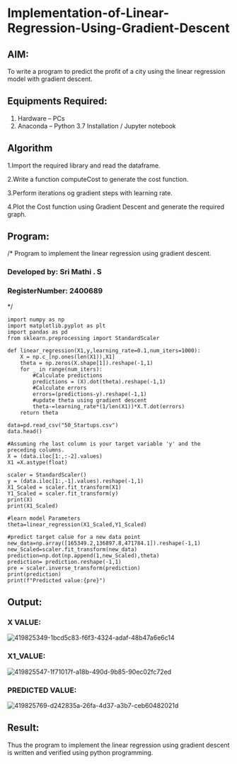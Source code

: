 # Implementation-of-Linear-Regression-Using-Gradient-Descent

## AIM:
To write a program to predict the profit of a city using the linear regression model with gradient descent.

## Equipments Required:
1. Hardware – PCs
2. Anaconda – Python 3.7 Installation / Jupyter notebook

## Algorithm
1.Import the required library and read the dataframe.

2.Write a function computeCost to generate the cost function.

3.Perform iterations og gradient steps with learning rate.

4.Plot the Cost function using Gradient Descent and generate the required graph.

## Program:

/*
Program to implement the linear regression using gradient descent.
 ### Developed by: Sri Mathi . S
### RegisterNumber:  2400689
*/
~~~
import numpy as np
import matplotlib.pyplot as plt
import pandas as pd
from sklearn.preprocessing import StandardScaler

def linear_regression(X1,y,learning_rate=0.1,num_iters=1000):
    X = np.c_[np.ones(len(X1)),X1]
    theta = np.zeros(X.shape[1]).reshape(-1,1)
    for _ in range(num_iters):
        #Calculate predictions
        predictions = (X).dot(theta).reshape(-1,1)
        #Calculate errors
        errors=(predictions-y).reshape(-1,1)
        #update theta using gradient descent
        theta-=learning_rate*(1/len(X1))*X.T.dot(errors)
    return theta

data=pd.read_csv("50_Startups.csv")
data.head()

#Assuming rhe last column is your target variable 'y' and the preceding columns.
X = (data.iloc[1:,:-2].values)
X1 =X.astype(float)

scaler = StandardScaler()
y = (data.iloc[1:,-1].values).reshape(-1,1)
X1_Scaled = scaler.fit_transform(X1)
Y1_Scaled = scaler.fit_transform(y)
print(X)
print(X1_Scaled)

#learn model Parameters
theta=linear_regression(X1_Scaled,Y1_Scaled)

#predict target calue for a new data point
new_data=np.array([165349.2,136897.8,471784.1]).reshape(-1,1)
new_Scaled=scaler.fit_transform(new_data)
prediction=np.dot(np.append(1,new_Scaled),theta)
prediction= prediction.reshape(-1,1)
pre = scaler.inverse_transform(prediction)
print(prediction)
print(f"Predicted value:{pre}")

~~~



## Output:
### X VALUE:
![419825349-1bcd5c83-f6f3-4324-adaf-48b47a6e6c14](https://github.com/user-attachments/assets/d5fc7f67-fb8a-4487-ace8-dce67d37eb76)
### X1_VALUE:
![419825547-1f71017f-a18b-490d-9b85-90ec02fc72ed](https://github.com/user-attachments/assets/616f7a2a-3709-4541-9402-d400701ebf3c)
### PREDICTED VALUE:

![419825769-d242835a-26fa-4d37-a3b7-ceb60482021d](https://github.com/user-attachments/assets/7b84f9dd-b125-4bf5-b1a3-1d5c2c95dd1a)




## Result:
Thus the program to implement the linear regression using gradient descent is written and verified using python programming.
